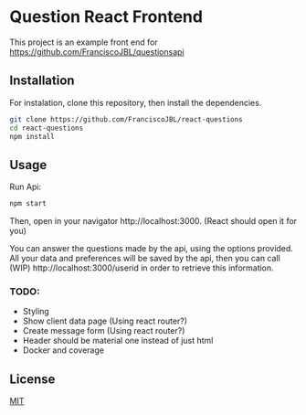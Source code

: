 # Question React Frontend

This project is an example front end for https://github.com/FranciscoJBL/questionsapi

## Installation

For instalation, clone this repository, then install the dependencies.

```bash
git clone https://github.com/FranciscoJBL/react-questions
cd react-questions
npm install
```

## Usage

Run Api:

```bash
npm start
```

Then, open in your navigator http://localhost:3000. (React should open it for you)

You can answer the questions made by the api, using the options provided. 
All your data and preferences will be saved by the api, then you can call (WIP) http://localhost:3000/userid in order to retrieve this information.

### TODO:
- Styling
- Show client data page (Using react router?)
- Create message form (Using react router?)
- Header should be material one instead of just html
- Docker and coverage

## License
[MIT](https://choosealicense.com/licenses/mit/)
